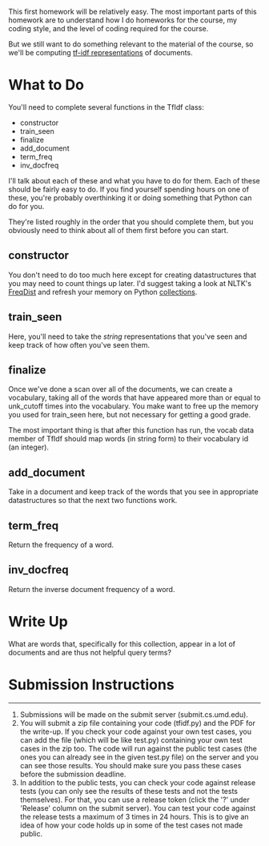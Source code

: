 
This first homework will be relatively easy.  The most important parts
of this homework are to understand how I do homeworks for the course,
my coding style, and the level of coding required for the course.

But we still want to do something relevant to the material of the
course, so we'll be computing [tf-idf
representations](https://onlinelibrary.wiley.com/doi/full/10.1002/bult.274)
of documents.


What to Do
=============

You'll need to complete several functions in the TfIdf class:
* constructor
* train_seen
* finalize
* add_document
* term_freq
* inv_docfreq

I'll talk about each of these and what you have to do for them.  Each
of these should be fairly easy to do.  If you find yourself spending
hours on one of these, you're probably overthinking it or doing
something that Python can do for you.

They're listed roughly in the order that you should complete them, but
you obviously need to think about all of them first before you can
start.

constructor
--------------



You don't need to do too much here except for creating datastructures
that you may need to count things up later.  I'd suggest taking a look
at NLTK's
[FreqDist](http://www.nltk.org/api/nltk.html?highlight=freqdist) and
refresh your memory on Python
[collections](https://docs.python.org/2/library/collections.html).

train_seen
----------

Here, you'll need to take the *string* representations that you've
seen and keep track of how often you've seen them.

finalize
----------

Once we've done a scan over all of the documents, we can create a
vocabulary, taking all of the words that have appeared more than or
equal to unk_cutoff times into the vocabulary.  You make want to free
up the memory you used for train_seen here, but not necessary for
getting a good grade.

The most important thing is that after this function has run, the
vocab data member of TfIdf should map words (in string form) to their
vocabulary id (an integer).

add_document
---------

Take in a document and keep track of the words that you see in
appropriate datastructures so that the next two functions work.

term_freq
----------

Return the frequency of a word.

inv_docfreq
-------------

Return the inverse document frequency of a word.


Write Up
=================

What are words that, specifically for this collection, appear in a lot
of documents and are thus not helpful query terms?

# Submission Instructions
-------------

1. Submissions will be made on the submit server (submit.cs.umd.edu).
2. You will submit a zip file containing your code (tfidf.py) and the PDF for the write-up. If you check your code against your own test cases, you can add the file (which will be like test.py) containing your own test cases in the zip too.
The code will run against the public test cases (the ones you can already see in the given test.py file) on the server and you can see those results. You should make sure you pass these cases before the submission deadline.
3. In addition to the public tests, you can check your code against release tests (you can only see the results of these tests and not the tests themselves). For that, you can use a release token (click the '?' under 'Release' column on the submit server). You can test your code against the release tests a maximum of 3 times in 24 hours. This is to give an idea of how your code holds up in some of the test cases not made public.
